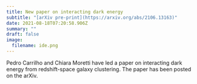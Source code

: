 ```yaml
---
title: New paper on interacting dark energy
subtitle: "[arXiv pre-print](https://arxiv.org/abs/2106.13163)"
date: 2021-08-18T07:20:58.906Z
summary: ""
draft: false
image:
  filename: ide.png
---
```

Pedro Carrilho and Chiara Moretti have led a paper on interacting dark energy from redshift-space galaxy clustering. The paper has been posted on the arXiv.